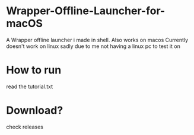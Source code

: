 # Wrapper-Offline-Launcher-for-macOS
A Wrapper offline launcher i made in shell. Also works on macos
Currently doesn't work on linux sadly due to me not having a linux pc to test it on


# How to run
read the tutorial.txt

# Download?
check releases
